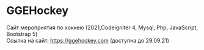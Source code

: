 # GGEHockey
Сайт мероприятия по хоккею (2021,Codeigniter 4, Mysql, Php, JavaScript, Bootstrap 5)  
Ссылка на сайт: https://ggehockey.com (доступна до 29.09.21)
